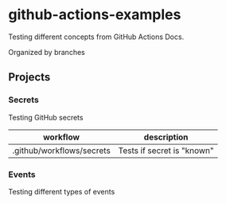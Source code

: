 # github-actions-examples


Testing different concepts from GitHub Actions Docs.

Organized by branches

## Projects

### Secrets

Testing GitHub secrets

|workflow |description |
| --- | --- |
|.github/workflows/secrets| Tests if secret is "known"

### Events

Testing different types of events
